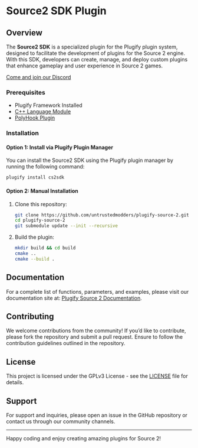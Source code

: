 # Source2 SDK Plugin

## Overview

The **Source2 SDK** is a specialized plugin for the Plugify plugin system, designed to facilitate the development of plugins for the Source 2 engine. With this SDK, developers can create, manage, and deploy custom plugins that enhance gameplay and user experience in Source 2 games.

[Come and join our Discord](https://discord.gg/rX9TMmpang)

### Prerequisites

- Plugify Framework Installed
- [C++ Language Module](https://www.mono-project.com/docs/about-mono/compatibility/)
- [PolyHook Plugin](https://github.com/untrustedmodders/plugify-polyhook)

### Installation

#### Option 1: Install via Plugify Plugin Manager

You can install the Source2 SDK using the Plugify plugin manager by running the following command:

```bash
plugify install cs2sdk
```

#### Option 2: Manual Installation

1. Clone this repository:

    ```bash
    git clone https://github.com/untrustedmodders/plugify-source-2.git
    cd plugify-source-2
    git submodule update --init --recursive
    ```

2. Build the plugin:

    ```bash
    mkdir build && cd build
    cmake ..
    cmake --build .
    ```
   
## Documentation

For a complete list of functions, parameters, and examples, please visit our documentation site at: [Plugify Source 2 Documentation](https://untrustedmodders.github.io/plugify-source-2/).

## Contributing

We welcome contributions from the community! If you’d like to contribute, please fork the repository and submit a pull request. Ensure to follow the contribution guidelines outlined in the repository.

## License

This project is licensed under the GPLv3 License - see the [LICENSE](LICENSE) file for details.

## Support

For support and inquiries, please open an issue in the GitHub repository or contact us through our community channels.

---

Happy coding and enjoy creating amazing plugins for Source 2!
